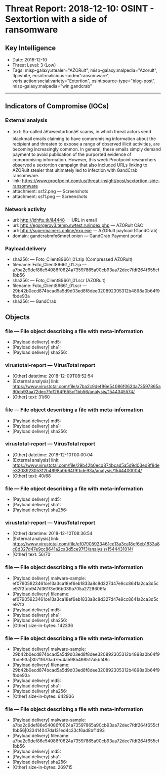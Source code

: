 # Threat Report: 2018-12-10: OSINT - Sextortion with a side of ransomware


## Key Intelligence
* Date: 2018-12-10
* Threat Level: 3 (Low)
* Tags: misp-galaxy:stealer="AZORult", misp-galaxy:malpedia="Azorult", tlp:white, ecsirt:malicious-code="ransomware", veris:action:social:variety="Extortion", osint:source-type="blog-post", misp-galaxy:malpedia="win.gandcrab"

---

## Indicators of Compromise (IOCs)
### External analysis
* text: So-called â€œsextortionâ€ scams, in which threat actors send blackmail emails claiming to have compromising information about the recipient and threaten to expose a range of observed illicit activities, are becoming increasingly common. In general, these emails simply demand payment to avoid publication of the purported evidence of compromising information. However, this week Proofpoint researchers observed a sextortion campaign that also included URLs linking to AZORult stealer that ultimately led to infection with GandCrab ransomware.
* link: https://www.proofpoint.com/us/threat-insight/post/sextortion-side-ransomware
* attachment: ssf2.png — Screenshots
* attachment: ssf1.png — Screenshots

### Network activity
* url: http://jdhftu.tk/&4448 — URL in email
* url: http://egorgerov3.temp.swtest.ru/index.php — AZORult C&C
* url: http://supermainers.online/exp.exe — AZORult payload (GandCrab)
* domain: gandcrabmfe6mnef.onion — GandCrab Payment portal

### Payload delivery
* sha256: <sha256> — Foto_Client89661_01.zip (Compressed AZORult)
* filename: Foto_Client89661_01.zip — a7ba2c9def86e54086f0624a73597865a90cb93aa72dec7fdf264f655cf1bb56
* sha256: <sha256> — Foto_Client89661_01.scr (AZORult)
* filename: Foto_Client89661_01.scr — 29b42b0ecd874bcad5a5d9d03ed8f8dee320892305312b4898a0b64f9fbde93a
* sha256: <sha256> — GandCrab

## Objects
### file — File object describing a file with meta-information
* [Payload delivery] md5: <md5>
* [Payload delivery] sha1: <sha1>
* [Payload delivery] sha256: <sha256>

### virustotal-report — VirusTotal report
* [Other] datetime: 2018-12-09T08:52:54
* [External analysis] link: https://www.virustotal.com/file/a7ba2c9def86e54086f0624a73597865a90cb93aa72dec7fdf264f655cf1bb56/analysis/1544345574/
* [Other] text: 31/60

### file — File object describing a file with meta-information
* [Payload delivery] md5: <md5>
* [Payload delivery] sha1: <sha1>
* [Payload delivery] sha256: <sha256>

### virustotal-report — VirusTotal report
* [Other] datetime: 2018-12-10T00:00:04
* [External analysis] link: https://www.virustotal.com/file/29b42b0ecd874bcad5a5d9d03ed8f8dee320892305312b4898a0b64f9fbde93a/analysis/1544400004/
* [Other] text: 40/68

### file — File object describing a file with meta-information
* [Payload delivery] md5: <md5>
* [Payload delivery] sha1: <sha1>
* [Payload delivery] sha256: <sha256>

### virustotal-report — VirusTotal report
* [Other] datetime: 2018-12-10T08:36:54
* [External analysis] link: https://www.virustotal.com/file/ef07905923461ce13a3ca18ef6eb1833a8c8d327d47e9cc8641a2ca3d5ce97f3/analysis/1544431014/
* [Other] text: 56/70

### file — File object describing a file with meta-information
* [Payload delivery] malware-sample: ef07905923461ce13a3ca18ef6eb1833a8c8d327d47e9cc8641a2ca3d5ce97f3|db947d361f3e06b039a705a2728606fa
* [Payload delivery] filename: ef07905923461ce13a3ca18ef6eb1833a8c8d327d47e9cc8641a2ca3d5ce97f3
* [Payload delivery] md5: <md5>
* [Payload delivery] sha1: <sha1>
* [Payload delivery] sha256: <sha256>
* [Other] size-in-bytes: 142336

### file — File object describing a file with meta-information
* [Payload delivery] malware-sample: 29b42b0ecd874bcad5a5d9d03ed8f8dee320892305312b4898a0b64f9fbde93a|3071f670ad7ec4a5985498517a5bf48c
* [Payload delivery] filename: 29b42b0ecd874bcad5a5d9d03ed8f8dee320892305312b4898a0b64f9fbde93a
* [Payload delivery] md5: <md5>
* [Payload delivery] sha1: <sha1>
* [Payload delivery] sha256: <sha256>
* [Other] size-in-bytes: 642936

### file — File object describing a file with meta-information
* [Payload delivery] malware-sample: a7ba2c9def86e54086f0624a73597865a90cb93aa72dec7fdf264f655cf1bb56|033414047da131ed4c23cf6ad8bf1d93
* [Payload delivery] filename: a7ba2c9def86e54086f0624a73597865a90cb93aa72dec7fdf264f655cf1bb56
* [Payload delivery] md5: <md5>
* [Payload delivery] sha1: <sha1>
* [Payload delivery] sha256: <sha256>
* [Other] size-in-bytes: 269715
